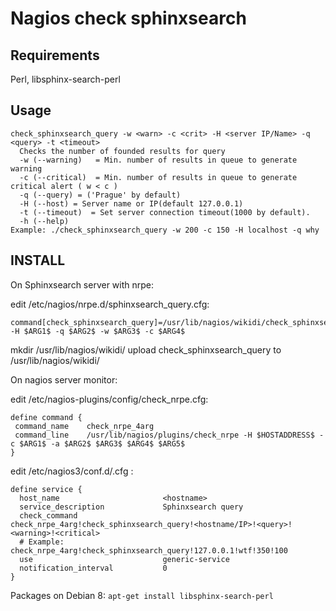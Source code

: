 Nagios check sphinxsearch
=========================

Requirements 
------------
Perl, libsphinx-search-perl

Usage
-----

```
check_sphinxsearch_query -w <warn> -c <crit> -H <server IP/Name> -q <query> -t <timeout>
  Checks the number of founded results for query
  -w (--warning)   = Min. number of results in queue to generate warning
  -c (--critical)  = Min. number of results in queue to generate critical alert ( w < c )
  -q (--query) = ('Prague' by default)
  -H (--host) = Server name or IP(default 127.0.0.1) 
  -t (--timeout)  = Set server connection timeout(1000 by default).
  -h (--help)
Example: ./check_sphinxsearch_query -w 200 -c 150 -H localhost -q why
```

INSTALL
-------

On Sphinxsearch server with nrpe:

edit /etc/nagios/nrpe.d/sphinxsearch_query.cfg:
  
```
command[check_sphinxsearch_query]=/usr/lib/nagios/wikidi/check_sphinxsearch_query -H $ARG1$ -q $ARG2$ -w $ARG3$ -c $ARG4$
```

mkdir /usr/lib/nagios/wikidi/
upload check_sphinxsearch_query to /usr/lib/nagios/wikidi/

On nagios server monitor:

edit /etc/nagios-plugins/config/check_nrpe.cfg:
  
```
define command {
 command_name    check_nrpe_4arg
 command_line    /usr/lib/nagios/plugins/check_nrpe -H $HOSTADDRESS$ -c $ARG1$ -a $ARG2$ $ARG3$ $ARG4$ $ARG5$
}
```

edit /etc/nagios3/conf.d/<servername>.cfg :

```
define service {
  host_name                       <hostname>
  service_description             Sphinxsearch query
  check_command                   check_nrpe_4arg!check_sphinxsearch_query!<hostname/IP>!<query>!<warning>!<critical>
  # Example:             			check_nrpe_4arg!check_sphinxsearch_query!127.0.0.1!wtf!350!100
  use                             generic-service
  notification_interval           0
}
```
Packages on Debian 8:
```apt-get install libsphinx-search-perl```
